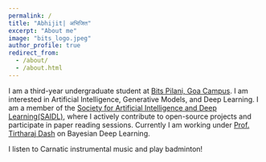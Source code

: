 ```yaml
---
permalink: /
title: "Abhijit| अभिजित"
excerpt: "About me"
image: "bits_logo.jpeg"
author_profile: true
redirect_from: 
  - /about/
  - /about.html
---
```


I am a third-year undergraduate student at [Bits Pilani, Goa Campus](https://www.bits-pilani.ac.in/Goa/). I am interested in Artificial Intelligence, Generative Models, and Deep Learning. I am a member of the [Society for Artificial Intelligence and Deep Learning(SAIDL)](https://www.saidl.in/), where I actively contribute to open-source projects and participate in paper reading sessions. Currently I am working under [Prof. Tirtharaj Dash](https://www.bits-pilani.ac.in/goa/tirtharaj/profile) on Bayesian Deep Learning.

I listen to Carnatic instrumental music and play badminton! 
